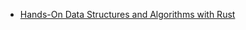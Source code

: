 - [Hands-On Data Structures and Algorithms with Rust](Hands-On%20Data%20Structures%20and%20Algorithms%20with%20Rust/README.md)